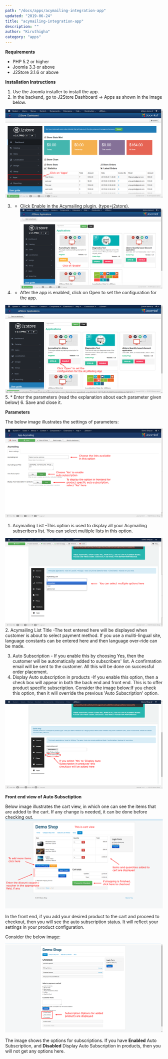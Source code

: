 ```yaml
---
path: "/docs/apps/acymailing-integration-app"
updated: "2019-06-24"
title: "acymailing-integration-app"
description: ""
author: "Kiruthigha"
category: "apps"
---
```


**Requirements**

* PHP 5.2 or higher
* Joomla 3.3 or above
* J2Store 3.1.6 or above

**Installation Instructions**

1. Use the Joomla installer to install the app.
2. In the backend, go to J2Store Dashboard -> Apps as shown in the image below.

![ai01](https://raw.githubusercontent.com/j2store/doc-images/master//apps/acymailing-integration-app/am1.png)

3. * Click Enable in the Acymailing plugin. (type=j2store).
![ai02](https://raw.githubusercontent.com/j2store/doc-images/master//apps/acymailing-integration-app/am2.png)
4. * After the app is enabled, click on Open to set the configuration for the app.

![ai03](https://raw.githubusercontent.com/j2store/doc-images/master//apps/acymailing-integration-app/am3.png)
5. * Enter the parameters (read the explanation about each parameter given below)
6. Save and close it.

**Parameters**

The below image illustrates the settings of parameters:

![ai04](https://raw.githubusercontent.com/j2store/doc-images/master//apps/acymailing-integration-app/am4.png)

1. Acymailing List -This option is used to display all your Acymailing subscribers list. You can select multiple lists in this option.

![ai05](https://raw.githubusercontent.com/j2store/doc-images/master//apps/acymailing-integration-app/am5.png)
2. Acymailing List Title -The text entered here will be displayed when customer is about to select payment method. If you use a muliti-lingual site, language constants can be entered here and then language over-ride can be made.


3. Auto Subscription - If you enable this by choosing Yes, then the customer will be automatically added to subscribers' list. A confirmation email will be sent to the customer. All this will be done on successful order placement.
4. Display Auto subscription in products -If you enable this option, then a check box will appear in both the back end and front end. This is to offer product specific subscription. Consider the image below:If you check this option, then it will override the previous 'Auto Subscription' option.

![ai06](https://raw.githubusercontent.com/j2store/doc-images/master//apps/acymailing-integration-app/am6.png)

**Front end view of Auto Subsctiption**

Below image illustrates the cart view, in which one can see the items that are added to the cart. If any change is needed, it can be done before checking out.
![ai07](https://raw.githubusercontent.com/j2store/doc-images/master//apps/acymailing-integration-app/am7.png)



In the front end, if you add your desired product to the cart and proceed to checkout, then you will see the auto subscription status. It will reflect your settings in your product configuration.

Consider the below image:

![ai08](https://raw.githubusercontent.com/j2store/doc-images/master//apps/acymailing-integration-app/am8.png)

The image shows the options for subscriptions. If you have **Enabled** Auto Subscription, and **Disabled** Display Auto Subscription in products, then you will not get any options here.

